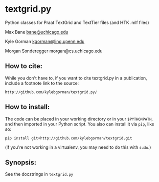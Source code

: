 textgrid.py
===========

Python classes for Praat TextGrid and TextTier files (and HTK .mlf files)

Max Bane <bane@uchicago.edu>

Kyle Gorman <kgorman@ling.upenn.edu>

Morgan Sonderegger <morgan@cs.uchicago.edu>

How to cite:
------------

While you don't have to, if you want to cite textgrid.py in a publication, include a footnote link to the source:

    http://github.com/kylebgorman/textgrid.py/

How to install:
---------------

The code can be placed in your working directory or in your `$PYTHONPATH`,  and then imported in your Python script. You also can install it via `pip`, like so:

    pip install git+http://github.com/kylebgorman/textgrid.git
    
(if you're not working in a virtualenv, you may need to do this with `sudo`.)

Synopsis:
---------

See the docstrings in `textgrid.py`
